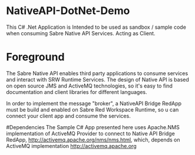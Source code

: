 # NativeAPI-DotNet-Demo
This C# .Net Application is Intended to be used as sandbox / sample code when consuming Sabre Native API Services. Acting as Client.
# Foreground
The Sabre Native API enables third party applications to consume services and interact with SRW Runtime Services.
The design of Native API is based on open source JMS and ActiveMQ technologies, so it's easy to find documentation and client libraries for different languages.

In order to implement the message "broker", a NativeAPI Bridge RedApp must be build and enabled on Sabre Red Workspace Runtime, so u can connect your client app and consume the services.

#Dependencies
The Sample C# App presented here uses Apache.NMS implementation of ActiveMQ Provider to connect to Native API Bridge RedApp, http://activemq.apache.org/nms/nms.html, which, depends on ActiveMQ implementation http://activemq.apache.org

